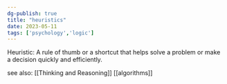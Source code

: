 ```yaml
---
dg-publish: true
title: "heuristics"
date: 2023-05-11
tags: ['psychology','logic']
---
```


Heuristic: A rule of thumb or a shortcut that helps solve a problem or make a decision quickly and efficiently.


see also: [[Thinking and Reasoning]] 
[[algorithms]]